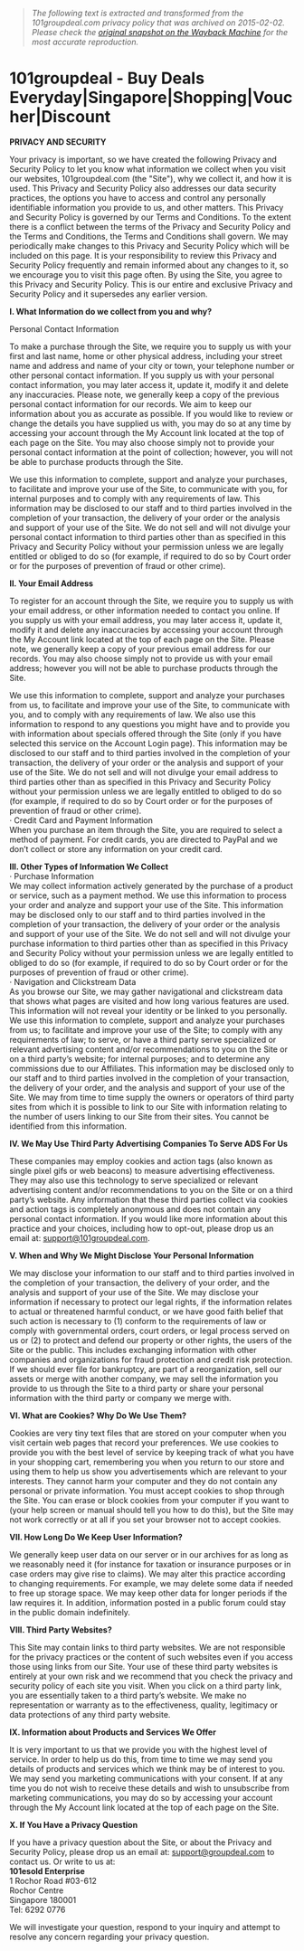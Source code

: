 > *The following text is extracted and transformed from the 101groupdeal.com privacy policy that was archived on 2015-02-02. Please check the [original snapshot on the Wayback Machine](https://web.archive.org/web/20150202103119id_/http%3A//101groupdeal.com/about/privacy.html) for the most accurate reproduction.*

# 101groupdeal - Buy Deals Everyday|Singapore|Shopping|Voucher|Discount

**PRIVACY AND SECURITY**

Your privacy is important, so we have created the following Privacy and Security Policy to let you know what information we collect when you visit our websites, 101groupdeal.com (the "Site"), why we collect it, and how it is used. This Privacy and Security Policy also addresses our data security practices, the options you have to access and control any personally identifiable information you provide to us, and other matters. This Privacy and Security Policy is governed by our Terms and Conditions. To the extent there is a conflict between the terms of the Privacy and Security Policy and the Terms and Conditions, the Terms and Conditions shall govern. We may periodically make changes to this Privacy and Security Policy which will be included on this page. It is your responsibility to review this Privacy and Security Policy frequently and remain informed about any changes to it, so we encourage you to visit this page often. By using the Site, you agree to this Privacy and Security Policy. This is our entire and exclusive Privacy and Security Policy and it supersedes any earlier version.

**I. What Information do we collect from you and why?**

Personal Contact Information

To make a purchase through the Site, we require you to supply us with your first and last name, home or other physical address, including your street name and address and name of your city or town, your telephone number or other personal contact information. If you supply us with your personal contact information, you may later access it, update it, modify it and delete any inaccuracies. Please note, we generally keep a copy of the previous personal contact information for our records. We aim to keep our information about you as accurate as possible. If you would like to review or change the details you have supplied us with, you may do so at any time by accessing your account through the My Account link located at the top of each page on the Site. You may also choose simply not to provide your personal contact information at the point of collection; however, you will not be able to purchase products through the Site.

We use this information to complete, support and analyze your purchases, to facilitate and improve your use of the Site, to communicate with you, for internal purposes and to comply with any requirements of law. This information may be disclosed to our staff and to third parties involved in the completion of your transaction, the delivery of your order or the analysis and support of your use of the Site. We do not sell and will not divulge your personal contact information to third parties other than as specified in this Privacy and Security Policy without your permission unless we are legally entitled or obliged to do so (for example, if required to do so by Court order or for the purposes of prevention of fraud or other crime).

**II. Your Email Address**

To register for an account through the Site, we require you to supply us with your email address, or other information needed to contact you online. If you supply us with your email address, you may later access it, update it, modify it and delete any inaccuracies by accessing your account through the My Account link located at the top of each page on the Site. Please note, we generally keep a copy of your previous email address for our records. You may also choose simply not to provide us with your email address; however you will not be able to purchase products through the Site.

We use this information to complete, support and analyze your purchases from us, to facilitate and improve your use of the Site, to communicate with you, and to comply with any requirements of law. We also use this information to respond to any questions you might have and to provide you with information about specials offered through the Site (only if you have selected this service on the Account Login page). This information may be disclosed to our staff and to third parties involved in the completion of your transaction, the delivery of your order or the analysis and support of your use of the Site. We do not sell and will not divulge your email address to third parties other than as specified in this Privacy and Security Policy without your permission unless we are legally entitled to obliged to do so (for example, if required to do so by Court order or for the purposes of prevention of fraud or other crime).  
· Credit Card and Payment Information  
When you purchase an item through the Site, you are required to select a method of payment. For credit cards, you are directed to PayPal and we don’t collect or store any information on your credit card.

**III. Other Types of Information We Collect**  
· Purchase Information  
We may collect information actively generated by the purchase of a product or service, such as a payment method. We use this information to process your order and analyze and support your use of the Site. This information may be disclosed only to our staff and to third parties involved in the completion of your transaction, the delivery of your order or the analysis and support of your use of the Site. We do not sell and will not divulge your purchase information to third parties other than as specified in this Privacy and Security Policy without your permission unless we are legally entitled to obliged to do so (for example, if required to do so by Court order or for the purposes of prevention of fraud or other crime).  
· Navigation and Clickstream Data  
As you browse our Site, we may gather navigational and clickstream data that shows what pages are visited and how long various features are used. This information will not reveal your identity or be linked to you personally. We use this information to complete, support and analyze your purchases from us; to facilitate and improve your use of the Site; to comply with any requirements of law; to serve, or have a third party serve specialized or relevant advertising content and/or recommendations to you on the Site or on a third party’s website; for internal purposes; and to determine any commissions due to our Affiliates. This information may be disclosed only to our staff and to third parties involved in the completion of your transaction, the delivery of your order, and the analysis and support of your use of the Site. We may from time to time supply the owners or operators of third party sites from which it is possible to link to our Site with information relating to the number of users linking to our Site from their sites. You cannot be identified from this information.

**IV. We May Use Third Party Advertising Companies To Serve ADS For Us**

These companies may employ cookies and action tags (also known as single pixel gifs or web beacons) to measure advertising effectiveness. They may also use this technology to serve specialized or relevant advertising content and/or recommendations to you on the Site or on a third party’s website. Any information that these third parties collect via cookies and action tags is completely anonymous and does not contain any personal contact information. If you would like more information about this practice and your choices, including how to opt-out, please drop us an email at: support@101groupdeal.com.

**V. When and Why We Might Disclose Your Personal Information**

We may disclose your information to our staff and to third parties involved in the completion of your transaction, the delivery of your order, and the analysis and support of your use of the Site. We may disclose your information if necessary to protect our legal rights, if the information relates to actual or threatened harmful conduct, or we have good faith belief that such action is necessary to (1) conform to the requirements of law or comply with governmental orders, court orders, or legal process served on us or (2) to protect and defend our property or other rights, the users of the Site or the public. This includes exchanging information with other companies and organizations for fraud protection and credit risk protection. If we should ever file for bankruptcy, are part of a reorganization, sell our assets or merge with another company, we may sell the information you provide to us through the Site to a third party or share your personal information with the third party or company we merge with.

**VI. What are Cookies? Why Do We Use Them?**

Cookies are very tiny text files that are stored on your computer when you visit certain web pages that record your preferences. We use cookies to provide you with the best level of service by keeping track of what you have in your shopping cart, remembering you when you return to our store and using them to help us show you advertisements which are relevant to your interests. They cannot harm your computer and they do not contain any personal or private information. You must accept cookies to shop through the Site. You can erase or block cookies from your computer if you want to (your help screen or manual should tell you how to do this), but the Site may not work correctly or at all if you set your browser not to accept cookies.

**VII. How Long Do We Keep User Information?**

We generally keep user data on our server or in our archives for as long as we reasonably need it (for instance for taxation or insurance purposes or in case orders may give rise to claims). We may alter this practice according to changing requirements. For example, we may delete some data if needed to free up storage space. We may keep other data for longer periods if the law requires it. In addition, information posted in a public forum could stay in the public domain indefinitely.

**VIII. Third Party Websites?**

This Site may contain links to third party websites. We are not responsible for the privacy practices or the content of such websites even if you access those using links from our Site. Your use of these third party websites is entirely at your own risk and we recommend that you check the privacy and security policy of each site you visit. When you click on a third party link, you are essentially taken to a third party’s website. We make no representation or warranty as to the effectiveness, quality, legitimacy or data protections of any third party website.

**IX. Information about Products and Services We Offer**

It is very important to us that we provide you with the highest level of service. In order to help us do this, from time to time we may send you details of products and services which we think may be of interest to you. We may send you marketing communications with your consent. If at any time you do not wish to receive these details and wish to unsubscribe from marketing communications, you may do so by accessing your account through the My Account link located at the top of each page on the Site.

**X. If You Have a Privacy Question**

If you have a privacy question about the Site, or about the Privacy and Security Policy, please drop us an email at: support@groupdeal.com to contact us. Or write to us at:  
**101esold Enterprise**  
1 Rochor Road #03-612  
Rochor Centre  
Singapore 180001  
Tel: 6292 0776

We will investigate your question, respond to your inquiry and attempt to resolve any concern regarding your privacy question.
